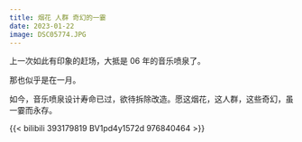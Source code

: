 ```yaml
---
title: 烟花 人群 奇幻的一霎
date: 2023-01-22
image: DSC05774.JPG
---
```


上一次如此有印象的赶场，大抵是 06 年的音乐喷泉了。

那也似乎是在一月。

如今，音乐喷泉设计寿命已过，欲待拆除改造。愿这烟花，这人群，这些奇幻，虽一霎而永存。

{{< bilibili 393179819 BV1pd4y1572d 976840464 >}}